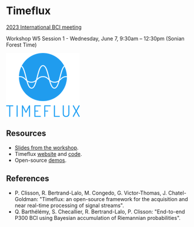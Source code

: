 # Timeflux

[2023 International BCI meeting](https://bcisociety.org/bci-meeting/)

Workshop W5 Session 1 - Wednesday, June 7, 9:30am – 12:30pm (Sonian Forest Time)

![Timeflux logo](images/logo.png)

## Resources

- [Slides from the workshop](presentation/timeflux.pdf).
- Timeflux [website](https://timeflux.io) and [code](https://github.com/timeflux/).
- Open-source [demos](https://github.com/timeflux/demos).

## References

- P. Clisson, R. Bertrand-Lalo, M. Congedo, G. Victor-Thomas, J. Chatel-Goldman: "Timeflux: an open-source framework for the acquisition and near real-time processing of signal streams".
- Q. Barthélémy, S. Checallier, R. Bertrand-Lalo, P. Clisson: "End-to-end P300 BCI using Bayesian accumulation of Riemannian probabilities".
